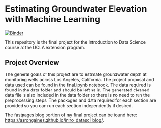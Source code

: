# Estimating Groundwater Elevation with Machine Learning

[![Binder](https://mybinder.org/badge_logo.svg)](https://mybinder.org/v2/gh/aarongaines/final_introdatasci/binder)

This repository is the final project for the Introduction to Data Science course at the UCLA extension program. 

## Project Overview

The general goals of this project are to estimate groundwater depth at monitoring wells across Los Angeles, California. The project proposal and data used can be found in the final.ipynb notebook. The data required is found in the data folder and should be left as is. The generated cleaned data file is also included in the data folder so there is no need to run the preprocessing steps. The packages and data required for each section are provided so you can run each section independently if desired.

The fastpages blog portion of my final project can be found here: https://aarongaines.github.io/intro_datasci_blog/.

